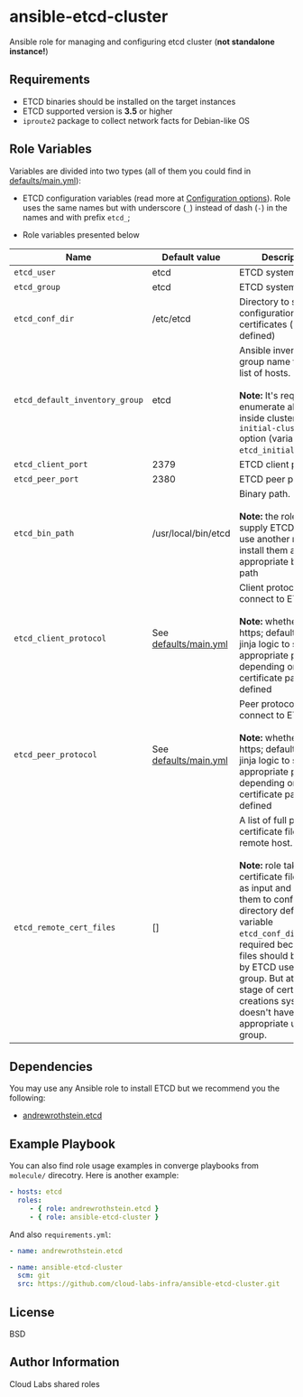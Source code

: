 ansible-etcd-cluster
=========

Ansible role for managing and configuring etcd cluster (**not standalone instance!**)

Requirements
------------

- ETCD binaries should be installed on the target instances
- ETCD supported version is **3.5** or higher
- `iproute2` package to collect network facts for Debian-like OS

Role Variables
--------------

Variables are divided into two types (all of them you could find in [defaults/main.yml](defaults/main.yml)):

- ETCD configuration variables (read more at [Configuration options](https://etcd.io/docs/v3.4/op-guide/configuration/)). Role uses the same names but with underscore (`_`) instead of dash (`-`) in the names and with prefix `etcd_`; 

- Role variables presented below

| Name           | Default value | Description                        |
| -------------- | ------------- | -----------------------------------|
|`etcd_user`|etcd|ETCD system user|
|`etcd_group`|etcd|ETCD system group|
|`etcd_conf_dir`|/etc/etcd|Directory to store configuration and certificates (if defined)|
|`etcd_default_inventory_group`|etcd|Ansible inventory group name to get a list of hosts.<br><br>**Note:** It's required to enumerate all hosts inside cluster to set `initial-cluster` option (variable `etcd_initial_cluster`)|
|`etcd_client_port`|2379|ETCD client port|
|`etcd_peer_port`|2380|ETCD peer port|
|`etcd_bin_path`|/usr/local/bin/etcd|Binary path.<br><br>**Note:** the role doesn't supply ETCD binaries, use another role to install them and set appropriate binaries path|
|`etcd_client_protocol`|See [defaults/main.yml](defaults/main.yml)|Client protocol to connect to ETCD.<br><br>**Note:** whether http or https; defaults uses jinja logic to set appropriate protocol depending on certificate paths defined|
|`etcd_peer_protocol`|See [defaults/main.yml](defaults/main.yml)|Peer protocol to connect to ETCD.<br><br>**Note:** whether http or https; defaults uses jinja logic to set appropriate protocol depending on certificate paths defined|
|`etcd_remote_cert_files`|[]|A list of full path to certificate files on the remote host.<br><br>**Note:** role takes certificate files paths as input and moves them to configuration directory defined in variable `etcd_conf_dir`. This is required because all files should be owned by ETCD user and group. But at the stage of certificates creations system doesn't have appropriate user and group.|

Dependencies
------------

You may use any Ansible role to install ETCD but we recommend you the following:

- [andrewrothstein.etcd](https://galaxy.ansible.com/andrewrothstein/etcd)

Example Playbook
----------------

You can also find role usage examples in converge playbooks from `molecule/` direcotry. Here is another example:

```yaml
- hosts: etcd
  roles:
     - { role: andrewrothstein.etcd }
     - { role: ansible-etcd-cluster }
```

And also `requirements.yml`:

```yaml
- name: andrewrothstein.etcd

- name: ansible-etcd-cluster
  scm: git
  src: https://github.com/cloud-labs-infra/ansible-etcd-cluster.git
```

License
-------

BSD

Author Information
------------------

Cloud Labs shared roles
